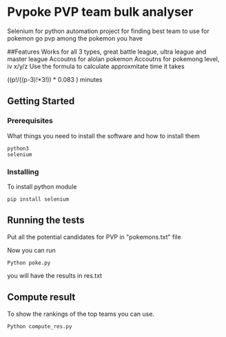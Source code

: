 # Pvpoke PVP team bulk analyser
Selenium for python automation project for finding best team to use for pokemon go pvp among the pokemon you have

##Features
Works for all 3 types, great battle league, ultra league and master league
Accoutns for alolan pokemon
Accoutns for pokemong level, iv x/y/z
Use the formula to calculate approxmitate time it takes

((p!/((p-3)!*3!)) * 0.083 ) minutes

## Getting Started

### Prerequisites

What things you need to install the software and how to install them

```
python3
selenium
```

### Installing

To install python module

```
pip install selenium
```

## Running the tests
Put all the potential candidates for PVP in "pokemons.txt" file

Now you can run

```
Python poke.py
```

you will have the results in res.txt

## Compute result
To show the rankings of the top teams you can use.
```
Python compute_res.py
```


